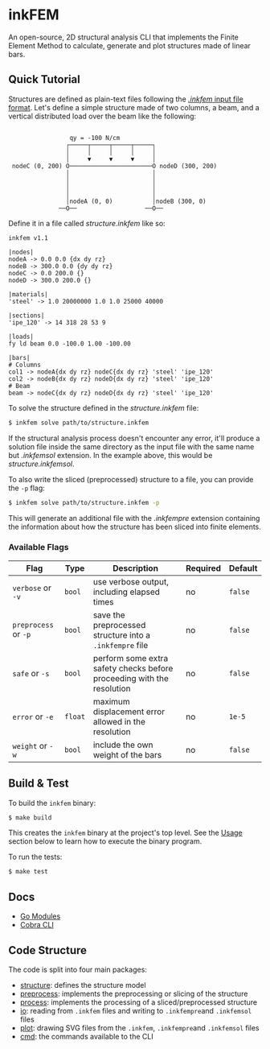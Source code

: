 # inkFEM

An open-source, 2D structural analysis CLI that implements the Finite Element Method to calculate, generate and plot structures made of linear bars.

## Quick Tutorial

Structures are defined as plain-text files following the [_.inkfem_ input file format](./io/README.md).
Let's define a simple structure made of two columns, a beam, and a vertical distributed load over the beam like the following:

```
                                                           
                 qy = -100 N/cm                           
                ┌─────┬─────┬─────┬─────┐                  
                │     │     │     │     │                  
                │     ▼     ▼     ▼     │                  
 nodeC (0, 200) O───────────────────────O nodeD (300, 200) 
                │                       │                              
                │                       │                        
                │                       │                  
                │                       │                  
                │nodeA (0, 0)           │nodeB (300, 0)    
              ──O──                   ──O──                
```

Define it in a file called _structure.inkfem_ like so:

```
inkfem v1.1

|nodes|
nodeA -> 0.0 0.0 {dx dy rz}
nodeB -> 300.0 0.0 {dy dy rz}
nodeC -> 0.0 200.0 {}
nodeD -> 300.0 200.0 {}

|materials|
'steel' -> 1.0 20000000 1.0 1.0 25000 40000

|sections|
'ipe_120' -> 14 318 28 53 9

|loads|
fy ld beam 0.0 -100.0 1.00 -100.00

|bars|
# Columns
col1 -> nodeA{dx dy rz} nodeC{dx dy rz} 'steel' 'ipe_120'
col2 -> nodeB{dx dy rz} nodeD{dx dy rz} 'steel' 'ipe_120'
# Beam
beam -> nodeC{dx dy rz} nodeD{dx dy rz} 'steel' 'ipe_120'
```

To solve the structure defined in the _structure.inkfem_ file:

```bash
$ inkfem solve path/to/structure.inkfem
```

If the structural analysis process doesn't encounter any error, it'll produce a solution file inside the same directory as the input file with the same name but _.inkfemsol_ extension.
In the example above, this would be _structure.inkfemsol_.

To also write the sliced (preprocessed) structure to a file, you can provide the `-p` flag:

```bash
$ inkfem solve path/to/structure.inkfem -p
```

This will generate an additional file with the _.inkfempre_ extension containing the information about how the structure has been sliced into finite elements.


### Available Flags

| Flag                 | Type    | Description                                                            | Required | Default |
| -------------------- | ------- | ---------------------------------------------------------------------- | -------- | ------- |
| `verbose` or `-v`    | `bool`  | use verbose output, including elapsed times                            | no       | `false` |
| `preprocess` or `-p` | `bool`  | save the preprocessed structure into a `.inkfempre` file               | no       | `false` |
| `safe` or `-s`       | `bool`  | perform some extra safety checks before proceeding with the resolution | no       | `false` |
| `error` or `-e`      | `float` | maximum displacement error allowed in the resolution                   | no       | `1e-5`  |
| `weight` or `-w`     | `bool`  | include the own weight of the bars                                     | no       | `false` |

## Build & Test

To build the `inkfem` binary:

```sh
$ make build
```

This creates the `inkfem` binary at the project's top level.
See the [Usage](#usage) section below to learn how to execute the binary program.

To run the tests:

```sh
$ make test
```

## Docs

- [Go Modules](https://go.dev/doc/modules/managing-dependencies)
- [Cobra CLI](https://github.com/spf13/cobra)

## Code Structure

The code is split into four main packages:

- [structure](./structure/README.md): defines the structure model
- [preprocess](./preprocess/README.md): implements the preprocessing or slicing of the structure
- [process](./process/README.md): implements the processing of a sliced/preprocessed structure
- [io](./io/README.md): reading from `.inkfem` files and writing to `.inkfempre`and `.inkfemsol` files
- [plot](): drawing SVG files from the `.inkfem`, `.inkfempre`and `.inkfemsol` files
- [cmd](): the commands available to the CLI
